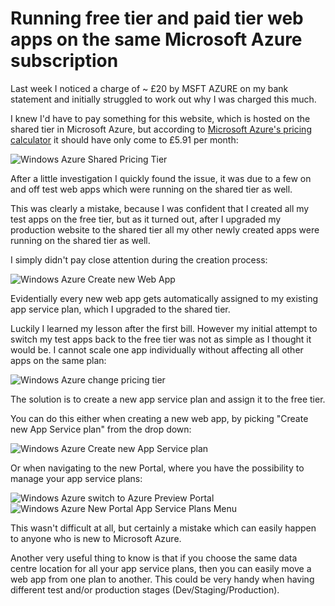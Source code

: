 ﻿<!--
    Tags: microsoft-azure app-hosting-plan
    Type: HTML
-->

# Running free tier and paid tier web apps on the same Microsoft Azure subscription

<p>Last week I noticed a charge of ~ &pound;20 by MSFT AZURE on my bank statement and initially struggled to work out why I was charged this much.</p>
<p>I knew I'd have to pay something for this website, which is hosted on the shared tier in Microsoft Azure, but according to <a href="http://azure.microsoft.com/en-us/pricing/calculator/">Microsoft Azure's pricing calculator</a> it should have only come to &pound;5.91 per month:</p>
<img src="https://storage.googleapis.com/dustedcodes/images/blog-posts/2015-06-14/18821999662_b71b95637e_o.png" alt="Windows Azure Shared Pricing Tier">

<p>After a little investigation I quickly found the issue, it was due to a few on and off test web apps which were running on the shared tier as well.</p>
<p>This was clearly a mistake, because I was confident that I created all my test apps on the free tier, but as it turned out, after I upgraded my production website to the shared tier all my other newly created apps were running on the shared tier as well.</p>

<p>I simply didn't pay close attention during the creation process:</p>
<img src="https://storage.googleapis.com/dustedcodes/images/blog-posts/2015-06-14/18829751471_b072e0ceaa_o.png" alt="Windows Azure Create new Web App">

<p>Evidentially every new web app gets automatically assigned to my existing app service plan, which I upgraded to the shared tier.</p>
<p>Luckily I learned my lesson after the first bill. However my initial attempt to switch my test apps back to the free tier was not as simple as I thought it would be. I cannot scale one app individually without affecting all other apps on the same plan:</p>
<img src="https://storage.googleapis.com/dustedcodes/images/blog-posts/2015-06-14/18640926409_dbf2790205_o.png" alt="Windows Azure change pricing tier">

<p>The solution is to create a new app service plan and assign it to the free tier.</p>

<p>You can do this either when creating a new web app, by picking "Create new App Service plan" from the drop down:</p>
<img src="https://storage.googleapis.com/dustedcodes/images/blog-posts/2015-06-14/18204493134_e04eba21dd_o.png" alt="Windows Azure Create new App Service plan">

<p>Or when navigating to the new Portal, where you have the possibility to manage your app service plans:</p>
<img src="https://storage.googleapis.com/dustedcodes/images/blog-posts/2015-06-14/18821999642_d779125c72_o.png" class="half-width" alt="Windows Azure switch to Azure Preview Portal">
<img src="https://storage.googleapis.com/dustedcodes/images/blog-posts/2015-06-14/18640926369_1f679d0f4f_o.png" class="half-width" alt="Windows Azure New Portal App Service Plans Menu">

<p>This wasn't difficult at all, but certainly a mistake which can easily happen to anyone who is new to Microsoft Azure.</p>
<p>Another very useful thing to know is that if you choose the same data centre location for all your app service plans, then you can easily move a web app from one plan to another. This could be very handy when having different test and/or production stages (Dev/Staging/Production).</p>